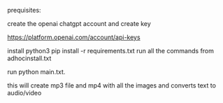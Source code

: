 prequisites:

create the openai chatgpt account and create key

https://platform.openai.com/account/api-keys

install python3
pip install -r requirements.txt
run all the commands from adhocinstall.txt

run python main.txt. 

   this will create mp3 file and mp4 with all the images and converts text to audio/video